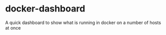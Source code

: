 docker-dashboard
================

A quick dashboard to show what is running in docker on a number of hosts at once
